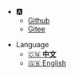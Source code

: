* :a:
  * [Github](https://github.com/yueny)
  * [Gitee](https://gitee.com/wholsy)

- Language
  - [:cn: **中文**](/zh-cn/)
  - [:uk: English](/)
